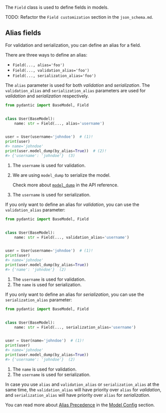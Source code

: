 
The `Field` class is used to define fields in models.

TODO: Refactor the `Field customization` section in the `json_schema.md`.

## Alias fields

For validation and serialization, you can define an alias for a field.

There are three ways to define an alias:

* `Field(..., alias='foo')`
* `Field(..., validation_alias='foo')`
* `Field(..., serialization_alias='foo')`

The `alias` parameter is used for both _validation_ and _serialization_. The `validation_alias` and `serialization_alias`
parameters are used for _validation_ and _serialization_ respectively.

```py test="skip"
from pydantic import BaseModel, Field


class User(BaseModel):
    name: str = Field(..., alias='username')


user = User(username='johndoe')  # (1)!
print(user)
#> name='johndoe'
print(user.model_dump(by_alias=True))  # (2)!
#> {'username': 'johndoe'}  (3)
```

1. The `username` is used for validation.
2. We are using `model_dump` to serialize the model.

    Check more about [`model_dump`](/api/main/#pydantic.main.BaseModel.model_dump) in the API reference.

3. The `username` is used for serialization.

If you only want to define an alias for _validation_, you can use the `validation_alias` parameter:

```py test="skip"
from pydantic import BaseModel, Field


class User(BaseModel):
    name: str = Field(..., validation_alias='username')


user = User(username='johndoe')  # (1)!
print(user)
#> name='johndoe'
print(user.model_dump(by_alias=True))
#> {'name': 'johndoe'}  (2)
```

1. The `username` is used for validation.
2. The `name` is used for serialization.

If you only want to define an alias for _serialization_, you can use the `serialization_alias` parameter:

```py test="skip"
from pydantic import BaseModel, Field


class User(BaseModel):
    name: str = Field(..., serialization_alias='username')


user = User(name='johndoe')  # (1)!
print(user)
#> name='johndoe'
print(user.model_dump(by_alias=True))
#> {'username': 'johndoe'}  (2)
```

1. The `name` is used for validation.
2. The `username` is used for serialization.

In case you use `alias` and `validation_alias` or `serialization_alias` at the same time, the `validation_alias`
will have priority over `alias` for _validation_, and `serialization_alias` will have priority over `alias` for
_serialization_.

You can read more about [Alias Precedence](/usage/model_config/#alias-precedence) in the [Model Config](/usage/model_config/) section.
